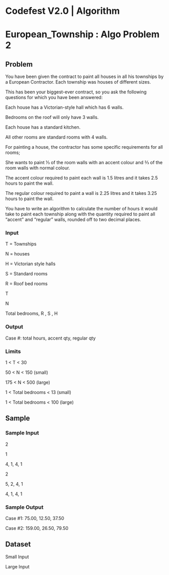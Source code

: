 # Codefest V2.0 | Algorithm 
# European_Township : Algo Problem 2


## Problem
You have been given the contract to paint all houses in all his townships by a European Contractor. Each township was houses of different sizes.



This has been your biggest-ever contract, so you ask the following questions for which you have been answered:

Each house has a Victorian-style hall which has 6 walls.

Bedrooms on the roof will only have 3 walls.

Each house has a standard kitchen.

All other rooms are standard rooms with 4 walls.



For painting a house, the contractor has some specific requirements for all rooms;

She wants to paint ⅓ of the room walls with an accent colour and ⅔ of the room walls with normal colour.



The accent colour required to paint each wall is 1.5 litres and it takes 2.5 hours to paint the wall.

The regular colour required to paint a wall is 2.25 litres and it takes 3.25 hours to paint the wall.



You have to write an algorithm to calculate the number of hours it would take to paint each township along with the quantity required to paint all “accent” and “regular” walls, rounded off to two decimal places.


### Input
T = Townships

N = houses 

H = Victorian style halls

S = Standard rooms

R = Roof bed rooms




T

N

Total bedrooms, R , S , H

### Output
Case #: total hours, accent qty, regular qty

### Limits
1 < T < 30

50 < N < 150 (small)

175 < N < 500 (large)

1 < Total bedrooms < 13 (small)

1 < Total bedrooms < 100 (large)

## Sample
### Sample Input


2

1

4, 1, 4, 1

2

5, 2, 4, 1

4, 1, 4, 1

### Sample Output


Case #1: 75.00, 12.50, 37.50

Case #2: 159.00, 26.50, 79.50

## Dataset
Small Input

Large Input

